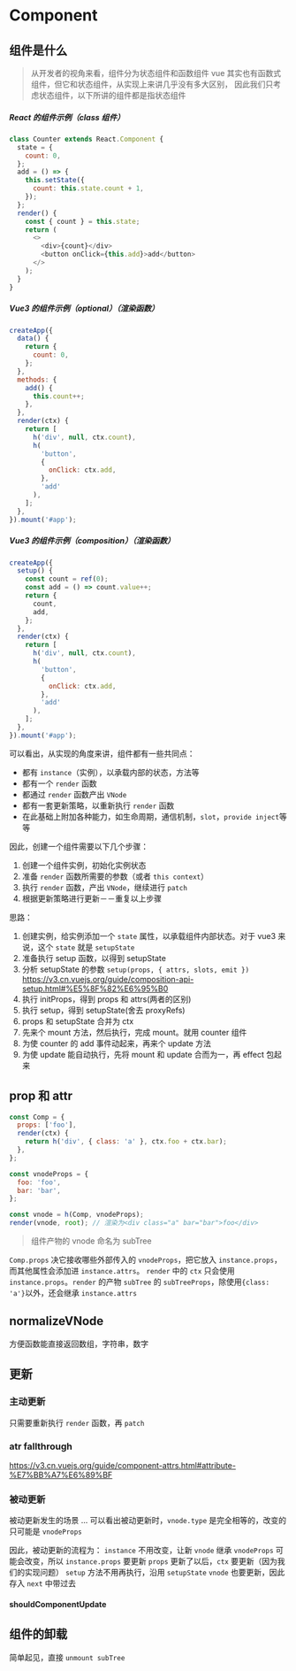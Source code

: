 # Component

## 组件是什么

> 从开发者的视角来看，组件分为状态组件和函数组件
> vue 其实也有函数式组件，但它和状态组件，从实现上来讲几乎没有多大区别，
> 因此我们只考虑状态组件，以下所讲的组件都是指状态组件

##### React 的组件示例（class 组件）

```javascript
class Counter extends React.Component {
  state = {
    count: 0,
  };
  add = () => {
    this.setState({
      count: this.state.count + 1,
    });
  };
  render() {
    const { count } = this.state;
    return (
      <>
        <div>{count}</div>
        <button onClick={this.add}>add</button>
      </>
    );
  }
}
```

##### Vue3 的组件示例（optional）（渲染函数）

```javascript
createApp({
  data() {
    return {
      count: 0,
    };
  },
  methods: {
    add() {
      this.count++;
    },
  },
  render(ctx) {
    return [
      h('div', null, ctx.count),
      h(
        'button',
        {
          onClick: ctx.add,
        },
        'add'
      ),
    ];
  },
}).mount('#app');
```

##### Vue3 的组件示例（composition）（渲染函数）

```javascript
createApp({
  setup() {
    const count = ref(0);
    const add = () => count.value++;
    return {
      count,
      add,
    };
  },
  render(ctx) {
    return [
      h('div', null, ctx.count),
      h(
        'button',
        {
          onClick: ctx.add,
        },
        'add'
      ),
    ];
  },
}).mount('#app');
```

可以看出，从实现的角度来讲，组件都有一些共同点：

- 都有 `instance`（实例），以承载内部的状态，方法等
- 都有一个 `render` 函数
- 都通过 `render` 函数产出 `VNode`
- 都有一套更新策略，以重新执行 `render` 函数
- 在此基础上附加各种能力，如生命周期，通信机制，`slot`，`provide inject`等等

因此，创建一个组件需要以下几个步骤：

1. 创建一个组件实例，初始化实例状态
2. 准备 `render` 函数所需要的参数（或者 `this context`）
3. 执行 `render` 函数，产出 `VNode`，继续进行 `patch`
4. 根据更新策略进行更新－－重复以上步骤

思路：

1. 创建实例，给实例添加一个 `state` 属性，以承载组件内部状态。对于 vue3 来说，这个 `state` 就是 `setupState`
2. 准备执行 setup 函数，以得到 setupState
3. 分析 setupState 的参数 `setup(props, { attrs, slots, emit })` https://v3.cn.vuejs.org/guide/composition-api-setup.html#%E5%8F%82%E6%95%B0
4. 执行 initProps，得到 props 和 attrs(两者的区别)
5. 执行 setup，得到 setupState(舍去 proxyRefs)
6. props 和 setupState 合并为 ctx
7. 先来个 mount 方法，然后执行，完成 mount。就用 counter 组件
8. 为使 counter 的 add 事件动起来，再来个 update 方法
9. 为使 update 能自动执行，先将 mount 和 update 合而为一，再 effect 包起来

## prop 和 attr

```javascript
const Comp = {
  props: ['foo'],
  render(ctx) {
    return h('div', { class: 'a' }, ctx.foo + ctx.bar);
  },
};

const vnodeProps = {
  foo: 'foo',
  bar: 'bar',
};

const vnode = h(Comp, vnodeProps);
render(vnode, root); // 渲染为<div class="a" bar="bar">foo</div>
```

> 组件产物的 vnode 命名为 subTree

`Comp.props` 决它接收哪些外部传入的 `vnodeProps`，把它放入 `instance.props`，而其他属性会添加进 `instance.attrs`。
`render` 中的 `ctx` 只会使用 `instance.props`。`render` 的产物 `subTree` 的 `subTreeProps`，除使用`{class: 'a'}`以外，还会继承 `instance.attrs`

## normalizeVNode

方便函数能直接返回数组，字符串，数字

## 更新

### 主动更新

只需要重新执行 `render` 函数，再 `patch`

### atr fallthrough

https://v3.cn.vuejs.org/guide/component-attrs.html#attribute-%E7%BB%A7%E6%89%BF

### 被动更新

被动更新发生的场景
...
可以看出被动更新时，`vnode.type` 是完全相等的，改变的只可能是 `vnodeProps`

因此，被动更新的流程为：
`instance` 不用改变，让新 `vnode` 继承
`vnodeProps` 可能会改变，所以 `instance.props` 要更新
`props` 更新了以后，`ctx` 要更新（因为我们的实现问题）
`setup` 方法不用再执行，沿用 `setupState`
`vnode` 也要更新，因此存入 `next` 中带过去

#### shouldComponentUpdate

## 组件的卸载

简单起见，直接 `unmount subTree`
